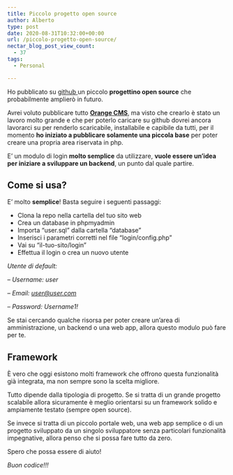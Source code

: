 ```yaml
---
title: Piccolo progetto open source
author: Alberto
type: post
date: 2020-08-31T10:32:00+00:00
url: /piccolo-progetto-open-source/
nectar_blog_post_view_count:
  - 37
tags:
  - Personal

---
```

Ho pubblicato su&nbsp;<a href="https://github.com/" target="_blank" rel="noreferrer noopener">github&nbsp;</a>un piccolo&nbsp;**progettino open source**&nbsp;che probabilmente amplierò in futuro.

Avrei voluto pubblicare tutto&nbsp;**<a href="https://orange.albertoreineri.it/" target="_blank" rel="noreferrer noopener">Orange CMS</a>**, ma visto che crearlo è stato un lavoro molto grande e che per poterlo caricare su github dovrei ancora lavorarci su per renderlo scaricabile, installabile e capibile da tutti, per il momento&nbsp;**ho iniziato a pubblicare solamente una piccola base**&nbsp;per poter creare una propria area riservata in php.

E’ un modulo di login&nbsp;**molto semplice**&nbsp;da utilizzare,&nbsp;**vuole essere un’idea per iniziare a sviluppare un backend**, un punto dal quale partire.

## Come si usa?

E’ molto&nbsp;**semplice**! Basta seguire i seguenti passaggi:

  * Clona la repo nella cartella del tuo sito web
  * Crea un database in phpmyadmin
  * Importa “user.sql” dalla cartella “database”
  * Inserisci i parametri corretti nel file “login/config.php”
  * Vai su “il-tuo-sito/login”
  * Effettua il login o crea un nuovo utente

_Utente di default:_

_– Username: user_

_– Email:&nbsp;user@user.com&nbsp;_

_– Password: Username1!_

Se stai cercando qualche risorsa per poter creare un’area di amministrazione, un backend o una web app, allora questo modulo può fare per te.

## Framework

È vero che oggi esistono molti framework che offrono questa funzionalità già integrata, ma non sempre sono la scelta migliore.

Tutto dipende dalla tipologia di progetto. Se si tratta di un grande progetto scalabile allora sicuramente è meglio orientarsi su un framework solido e ampiamente testato (sempre open source).

Se invece si tratta di un piccolo portale web, una web app semplice o di un progetto sviluppato da un singolo sviluppatore senza particolari funzionalità impegnative, allora penso che si possa fare tutto da zero.

Spero che possa essere di aiuto!

_Buon codice!!!_